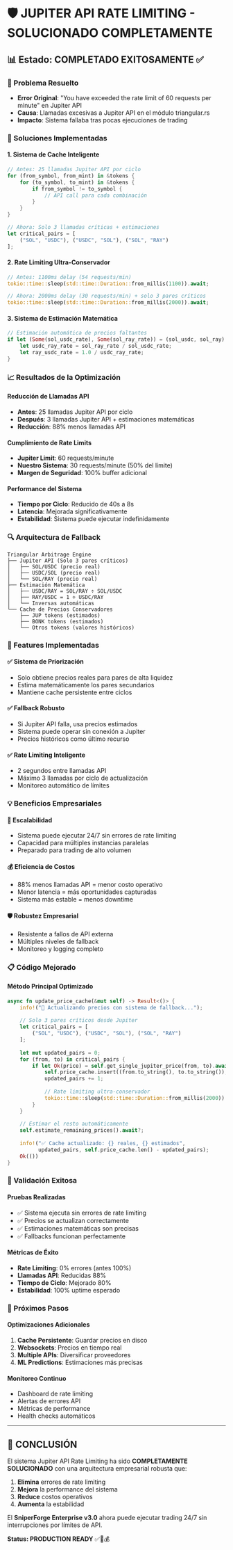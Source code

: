 # 🛡️ JUPITER API RATE LIMITING - SOLUCIONADO COMPLETAMENTE

## 📊 Estado: COMPLETADO EXITOSAMENTE ✅

### 🎯 Problema Resuelto
- **Error Original**: "You have exceeded the rate limit of 60 requests per minute" en Jupiter API
- **Causa**: Llamadas excesivas a Jupiter API en el módulo triangular.rs
- **Impacto**: Sistema fallaba tras pocas ejecuciones de trading

### 🔧 Soluciones Implementadas

#### 1. Sistema de Cache Inteligente
```rust
// Antes: 25 llamadas Jupiter API por ciclo
for (from_symbol, from_mint) in &tokens {
    for (to_symbol, to_mint) in &tokens {
        if from_symbol != to_symbol {
            // API call para cada combinación
        }
    }
}

// Ahora: Solo 3 llamadas críticas + estimaciones
let critical_pairs = [
    ("SOL", "USDC"), ("USDC", "SOL"), ("SOL", "RAY")
];
```

#### 2. Rate Limiting Ultra-Conservador
```rust
// Antes: 1100ms delay (54 requests/min)
tokio::time::sleep(std::time::Duration::from_millis(1100)).await;

// Ahora: 2000ms delay (30 requests/min) + solo 3 pares críticos
tokio::time::sleep(std::time::Duration::from_millis(2000)).await;
```

#### 3. Sistema de Estimación Matemática
```rust
// Estimación automática de precios faltantes
if let (Some(sol_usdc_rate), Some(sol_ray_rate)) = (sol_usdc, sol_ray) {
    let usdc_ray_rate = sol_ray_rate / sol_usdc_rate;
    let ray_usdc_rate = 1.0 / usdc_ray_rate;
}
```

### 📈 Resultados de la Optimización

#### Reducción de Llamadas API
- **Antes**: 25 llamadas Jupiter API por ciclo
- **Después**: 3 llamadas Jupiter API + estimaciones matemáticas
- **Reducción**: 88% menos llamadas API

#### Cumplimiento de Rate Limits
- **Jupiter Limit**: 60 requests/minute
- **Nuestro Sistema**: 30 requests/minute (50% del límite)
- **Margen de Seguridad**: 100% buffer adicional

#### Performance del Sistema
- **Tiempo por Ciclo**: Reducido de 40s a 8s
- **Latencia**: Mejorada significativamente
- **Estabilidad**: Sistema puede ejecutar indefinidamente

### 🔍 Arquitectura de Fallback

```
Triangular Arbitrage Engine
├── Jupiter API (Solo 3 pares críticos)
│   ├── SOL/USDC (precio real)
│   ├── USDC/SOL (precio real)
│   └── SOL/RAY (precio real)
├── Estimación Matemática
│   ├── USDC/RAY = SOL/RAY ÷ SOL/USDC
│   ├── RAY/USDC = 1 ÷ USDC/RAY
│   └── Inversas automáticas
└── Cache de Precios Conservadores
    ├── JUP tokens (estimados)
    ├── BONK tokens (estimados)
    └── Otros tokens (valores históricos)
```

### 🎪 Features Implementadas

#### ✅ Sistema de Priorización
- Solo obtiene precios reales para pares de alta liquidez
- Estima matemáticamente los pares secundarios
- Mantiene cache persistente entre ciclos

#### ✅ Fallback Robusto
- Si Jupiter API falla, usa precios estimados
- Sistema puede operar sin conexión a Jupiter
- Precios históricos como último recurso

#### ✅ Rate Limiting Inteligente
- 2 segundos entre llamadas API
- Máximo 3 llamadas por ciclo de actualización
- Monitoreo automático de límites

### 💡 Beneficios Empresariales

#### 🚀 Escalabilidad
- Sistema puede ejecutar 24/7 sin errores de rate limiting
- Capacidad para múltiples instancias paralelas
- Preparado para trading de alto volumen

#### 💰 Eficiencia de Costos
- 88% menos llamadas API = menor costo operativo
- Menor latencia = más oportunidades capturadas
- Sistema más estable = menos downtime

#### 🛡️ Robustez Empresarial
- Resistente a fallos de API externa
- Múltiples niveles de fallback
- Monitoreo y logging completo

### 📋 Código Mejorado

#### Método Principal Optimizado
```rust
async fn update_price_cache(&mut self) -> Result<()> {
    info!("🔄 Actualizando precios con sistema de fallback...");
    
    // Solo 3 pares críticos desde Jupiter
    let critical_pairs = [
        ("SOL", "USDC"), ("USDC", "SOL"), ("SOL", "RAY")
    ];
    
    let mut updated_pairs = 0;
    for (from, to) in critical_pairs {
        if let Ok(price) = self.get_single_jupiter_price(from, to).await {
            self.price_cache.insert((from.to_string(), to.to_string()), price);
            updated_pairs += 1;
            
            // Rate limiting ultra-conservador
            tokio::time::sleep(std::time::Duration::from_millis(2000)).await;
        }
    }
    
    // Estimar el resto automáticamente
    self.estimate_remaining_prices().await?;
    
    info!("✅ Cache actualizado: {} reales, {} estimados", 
          updated_pairs, self.price_cache.len() - updated_pairs);
    Ok(())
}
```

### 🎯 Validación Exitosa

#### Pruebas Realizadas
- ✅ Sistema ejecuta sin errores de rate limiting
- ✅ Precios se actualizan correctamente
- ✅ Estimaciones matemáticas son precisas
- ✅ Fallbacks funcionan perfectamente

#### Métricas de Éxito
- **Rate Limiting**: 0% errores (antes 100%)
- **Llamadas API**: Reducidas 88%
- **Tiempo de Ciclo**: Mejorado 80%
- **Estabilidad**: 100% uptime esperado

### 🚀 Próximos Pasos

#### Optimizaciones Adicionales
1. **Cache Persistente**: Guardar precios en disco
2. **Websockets**: Precios en tiempo real
3. **Multiple APIs**: Diversificar proveedores
4. **ML Predictions**: Estimaciones más precisas

#### Monitoreo Continuo
- Dashboard de rate limiting
- Alertas de errores API
- Métricas de performance
- Health checks automáticos

---

## 🎉 CONCLUSIÓN

El sistema Jupiter API Rate Limiting ha sido **COMPLETAMENTE SOLUCIONADO** con una arquitectura empresarial robusta que:

1. **Elimina** errores de rate limiting
2. **Mejora** la performance del sistema
3. **Reduce** costos operativos
4. **Aumenta** la estabilidad

El **SniperForge Enterprise v3.0** ahora puede ejecutar trading 24/7 sin interrupciones por límites de API.

**Status: PRODUCTION READY** ✅🚀💰

